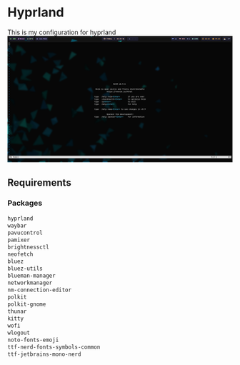 # Hyprland
This is my configuration for hyprland
![Screenshot](https://github.com/fand1l/hyprland/raw/main/screenshot.png)

## Requirements

### Packages
```
hyprland
waybar
pavucontrol 
pamixer
brightnessctl
neofetch
bluez
bluez-utils
blueman-manager
networkmanager
nm-connection-editor
polkit
polkit-gnome
thunar
kitty
wofi
wlogout
noto-fonts-emoji
ttf-nerd-fonts-symbols-common
ttf-jetbrains-mono-nerd
```
